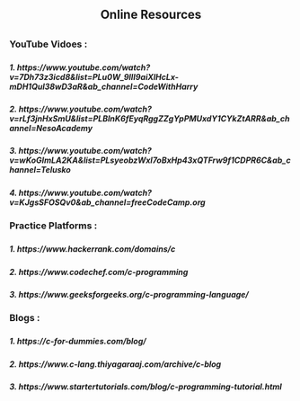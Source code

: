 <h2 align="center"> Online Resources<h2>

<h3> YouTube Vidoes :<h3>
<h5>1.  https://www.youtube.com/watch?v=7Dh73z3icd8&list=PLu0W_9lII9aiXlHcLx-mDH1Qul38wD3aR&ab_channel=CodeWithHarry<h5>
<h5>2.  https://www.youtube.com/watch?v=rLf3jnHxSmU&list=PLBlnK6fEyqRggZZgYpPMUxdY1CYkZtARR&ab_channel=NesoAcademy <h5>
<h5>3.  https://www.youtube.com/watch?v=wKoGImLA2KA&list=PLsyeobzWxl7oBxHp43xQTFrw9f1CDPR6C&ab_channel=Telusko <h5>
<h5>4.  https://www.youtube.com/watch?v=KJgsSFOSQv0&ab_channel=freeCodeCamp.org <h5>
  
 <h3> Practice Platforms : <h3> 
 <h5>1. https://www.hackerrank.com/domains/c <h5>
 <h5> 2. https://www.codechef.com/c-programming<h5>
  <h5> 3. https://www.geeksforgeeks.org/c-programming-language/<h5>
<h3> Blogs : <h3>
<h5>1. https://c-for-dummies.com/blog/ <h5>
<h5>2. https://www.c-lang.thiyagaraaj.com/archive/c-blog <h5>
<h5>3. https://www.startertutorials.com/blog/c-programming-tutorial.html <h5>
  
